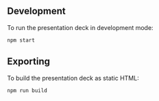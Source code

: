 ## Development

To run the presentation deck in development mode:

```sh
npm start
```

## Exporting

To build the presentation deck as static HTML:

```sh
npm run build
```
